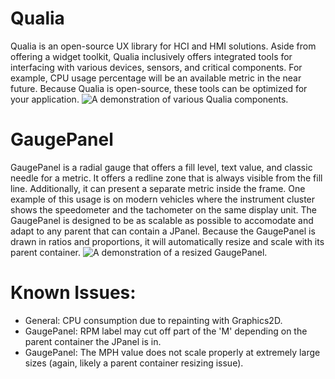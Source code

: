 # Qualia
Qualia is an open-source UX library for HCI and HMI solutions. Aside from offering a widget toolkit, Qualia inclusively offers integrated tools for interfacing with various devices, sensors, and critical components.  For example, CPU usage percentage will be an available metric in the near future.  Because Qualia is open-source, these tools can be optimized for your application.
![A demonstration of various Qualia components.](https://i.imgur.com/en8rNpp.png)

# GaugePanel
GaugePanel is a radial gauge that offers a fill level, text value, and classic needle for a metric.  It offers a redline zone that is always visible from the fill line.  Additionally, it can present a separate metric inside the frame.  One example of this usage is on modern vehicles where the instrument cluster shows the speedometer and the tachometer on the same display unit.
The GaugePanel is designed to be as scalable as possible to accomodate and adapt to any parent that can contain a JPanel.  Because the GaugePanel is drawn in ratios and proportions, it will automatically resize and scale with its parent container.
![A demonstration of a resized GaugePanel.](https://i.imgur.com/aHeggZv.png)

# Known Issues:
- General: CPU consumption due to repainting with Graphics2D.
- GaugePanel: RPM label may cut off part of the 'M' depending on the parent container the JPanel is in.
- GaugePanel: The MPH value does not scale properly at extremely large sizes (again, likely a parent container resizing issue).
